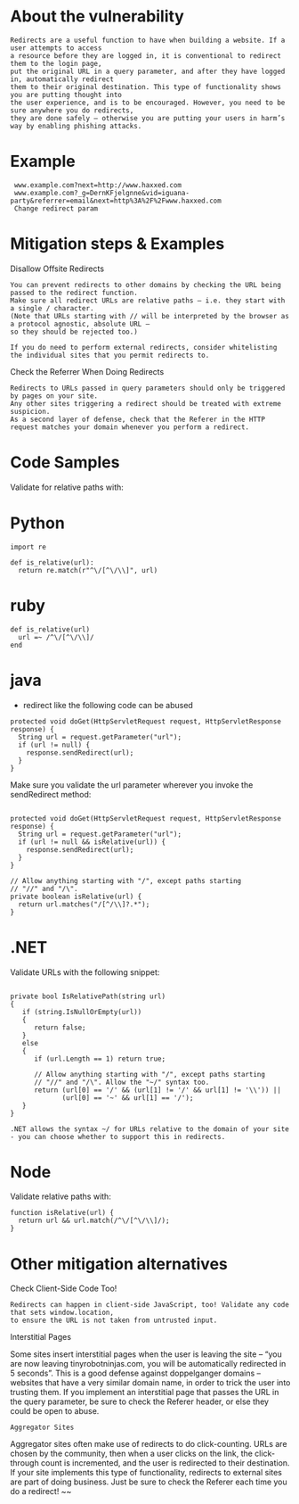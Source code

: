 # About the vulnerability 
~~~
Redirects are a useful function to have when building a website. If a user attempts to access 
a resource before they are logged in, it is conventional to redirect them to the login page, 
put the original URL in a query parameter, and after they have logged in, automatically redirect 
them to their original destination. This type of functionality shows you are putting thought into 
the user experience, and is to be encouraged. However, you need to be sure anywhere you do redirects, 
they are done safely – otherwise you are putting your users in harm’s way by enabling phishing attacks.
~~~
# Example 
~~~ 
 www.example.com?next=http://www.haxxed.com  
 www.example.com?_g=DernKFjelgnne&vid=iguana-party&referrer=email&next=http%3A%2F%2Fwww.haxxed.com 
 Change redirect param 
~~~ 

# Mitigation steps & Examples 

Disallow Offsite Redirects
~~~ 
You can prevent redirects to other domains by checking the URL being passed to the redirect function. 
Make sure all redirect URLs are relative paths – i.e. they start with a single / character. 
(Note that URLs starting with // will be interpreted by the browser as a protocol agnostic, absolute URL – 
so they should be rejected too.)

If you do need to perform external redirects, consider whitelisting the individual sites that you permit redirects to.
~~~ 

Check the Referrer When Doing Redirects
~~~
Redirects to URLs passed in query parameters should only be triggered by pages on your site. 
Any other sites triggering a redirect should be treated with extreme suspicion. 
As a second layer of defense, check that the Referer in the HTTP request matches your domain whenever you perform a redirect.
~~~
# Code Samples 
Validate for relative paths with:
# Python 
~~~
import re

def is_relative(url):
  return re.match(r"^\/[^\/\\]", url)
~~~ 

# ruby 
~~~
def is_relative(url)
  url =~ /^\/[^\/\\]/
end
~~~ 

# java 
- redirect like the following code can be abused 
~~~
protected void doGet(HttpServletRequest request, HttpServletResponse response) {
  String url = request.getParameter("url");
  if (url != null) {
    response.sendRedirect(url);
  }
}
~~~
Make sure you validate the url parameter wherever you invoke the sendRedirect method: 
~~~

protected void doGet(HttpServletRequest request, HttpServletResponse response) {
  String url = request.getParameter("url");
  if (url != null && isRelative(url)) {
    response.sendRedirect(url);
  }
}

// Allow anything starting with "/", except paths starting
// "//" and "/\".
private boolean isRelative(url) {
  return url.matches("/[^/\\]?.*");
}
~~~

# .NET 
Validate URLs with the following snippet:
~~~ 

private bool IsRelativePath(string url)
{
   if (string.IsNullOrEmpty(url))
   {
      return false;
   }
   else
   {
      if (url.Length == 1) return true;

      // Allow anything starting with "/", except paths starting
      // "//" and "/\". Allow the "~/" syntax too.
      return (url[0] == '/' && (url[1] != '/' && url[1] != '\\')) ||
             (url[0] == '~' && url[1] == '/');
   }
}

.NET allows the syntax ~/ for URLs relative to the domain of your site - you can choose whether to support this in redirects.
~~~ 

# Node 
Validate relative paths with: 
~~~ 
function isRelative(url) {
  return url && url.match(/^\/[^\/\\]/);
}
~~~
# Other mitigation alternatives 
Check Client-Side Code Too!
~~~
Redirects can happen in client-side JavaScript, too! Validate any code that sets window.location, 
to ensure the URL is not taken from untrusted input.
~~~
Interstitial Pages

Some sites insert interstitial pages when the user is leaving the site – “you are now leaving tinyrobotninjas.com, 
you will be automatically redirected in 5 seconds”. This is a good defense against doppelganger domains – 
websites that have a very similar domain name, in order to trick the user into trusting them. 
If you implement an interstitial page that passes the URL in the query parameter, be sure to check the Referer header, 
or else they could be open to abuse.
~~~
Aggregator Sites
~~~
Aggregator sites often make use of redirects to do click-counting. URLs are chosen by the community, 
then when a user clicks on the link, the click-through count is incremented, 
and the user is redirected to their destination. If your site implements this type of functionality, 
redirects to external sites are part of doing business. Just be sure to check the Referer each time you do a redirect!
~~ 
